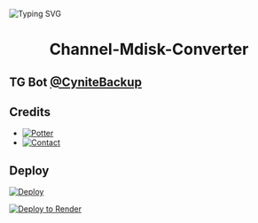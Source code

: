 ![Typing SVG](https://readme-typing-svg.herokuapp.com/?lines=CHANNEL+MDISK+BULK+POST+CONVERTER!;CREATED+BY+TECHNICAL+CYNITE!;A+ADVANCE+BOT+WITH+COOL+FEATURES!)
</p>

</p>
<h1 align="center">
  <b>Channel-Mdisk-Converter</b>
</h1>

## TG Bot [@CyniteBackup](t.me/CyniteBackup)

## Credits 

* [![Potter](https://img.shields.io/static/v1?label=Potter&message=Telegram&color=critical)](https://t.me/Potter_00)
* [![Contact](https://img.shields.io/static/v1?label=Contact&message=On+Telegram&color=critical)](https://t.me/Cynitesupport)

## Deploy 

[![Deploy](https://www.herokucdn.com/deploy/button.svg)](https://heroku.com/deploy?template=https://github.com/cyniteofficial/Channel-Mdisk-Converter)

[![Deploy to Render](https://render.com/images/deploy-to-render-button.svg)](https://render.com/deploy?repo=https://github.com/Dkmovie/PYRO-RENAME-BOT)
